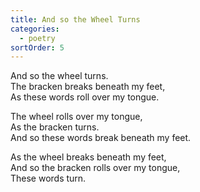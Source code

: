 ```yaml
---
title: And so the Wheel Turns
categories:
  - poetry
sortOrder: 5
---
```


And so the wheel turns.\
The bracken breaks beneath my feet,\
As these words roll over my tongue.

The wheel rolls over my tongue,\
As the bracken turns.\
And so these words break beneath my feet.

As the wheel breaks beneath my feet,\
And so the bracken rolls over my tongue,\
These words turn.
